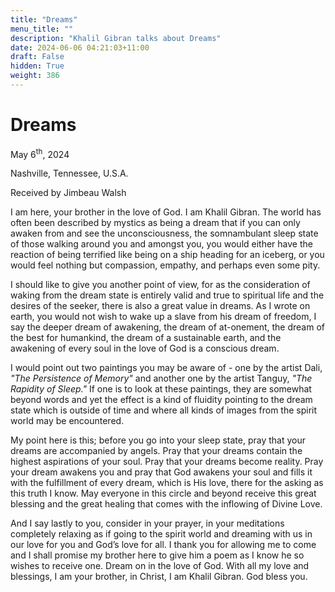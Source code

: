 ```yaml
---
title: "Dreams"
menu_title: ""
description: "Khalil Gibran talks about Dreams"
date: 2024-06-06 04:21:03+11:00
draft: False
hidden: True
weight: 386
---
```

# Dreams

May 6<sup>th</sup>, 2024

Nashville, Tennessee, U.S.A.

Received by Jimbeau Walsh  

I am here, your brother in the love of God. I am Khalil Gibran. The world has often been described by mystics as being a dream that if you can only awaken from and see the unconsciousness, the somnambulant sleep state of those walking around you and amongst you, you would either have the reaction of being terrified like being on a ship heading for an iceberg, or you would feel nothing but compassion, empathy, and perhaps even some pity. 

I should like to give you another point of view, for as the consideration of waking from the dream state is entirely valid and true to spiritual life and the desires of the seeker, there is also a great value in dreams. As I wrote on earth, you would not wish to wake up a slave from his dream of freedom, I say the deeper dream of awakening, the dream of at-onement, the dream of the best for humankind, the dream of a sustainable earth, and the awakening of every soul in the love of God is a conscious dream. 
   
I would point out two paintings you may be aware of - one by the artist Dali, *"The Persistence of Memory"* and another one by the artist Tanguy, *"The Rapidity of Sleep."* If one is to look at these paintings, they are somewhat beyond words and yet the effect is a kind of fluidity pointing to the dream state which is outside of time and where all kinds of images from the spirit world may be encountered. 

My point here is this; before you go into your sleep state, pray that your dreams are accompanied by angels. Pray that your dreams contain the highest aspirations of your soul. Pray that your dreams become reality. Pray your  dream awakens you and pray that God awakens your soul and fills it with the fulfillment of every dream, which is His love, there for the asking as this truth I know. May everyone in this circle and beyond receive this great blessing and the great healing that comes with the inflowing of Divine Love. 
   
And I say lastly to you, consider in your prayer, in your meditations completely relaxing as if going to the spirit world and dreaming with us in our love for you and God’s love for all. I thank you for allowing me to come and I shall promise my brother here to give him a poem as I know he so wishes to receive one. Dream on in the love of God. With all my love and blessings, I am your brother, in Christ, I am Khalil Gibran. God bless you. 